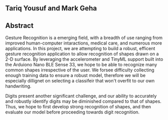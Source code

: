 ## Tariq Yousuf and Mark Geha

## Abstract

Gesture Recognition is a emerging field, with a breadth of use ranging from improved human-computer intaractions, medical care, and numerous more applications.
In this project, we are attempting to build a robust, efficent gesture recognition application to allow recognition of shapes drawn on a 2-D surface.
By leveraging the accelerometer and TinyML support built into the Arduiono Nano BLE Sense 33, we hope to be able to recognize many common shapes irrespective of the user.
We forsee difficulty collecting enough training data to ensure a robust model, therefore we will be especially dillignet on selecting a classifeir that won't overfit
to our own handwriting. 

Digits present another significant challenge, and our ability to accurately and robustly identify digits may be diminished compared to that of shapes.
Thus, we hope to first develop strong recognition of shapes, and then evaluate our model before proceeding towards digit recognition.



